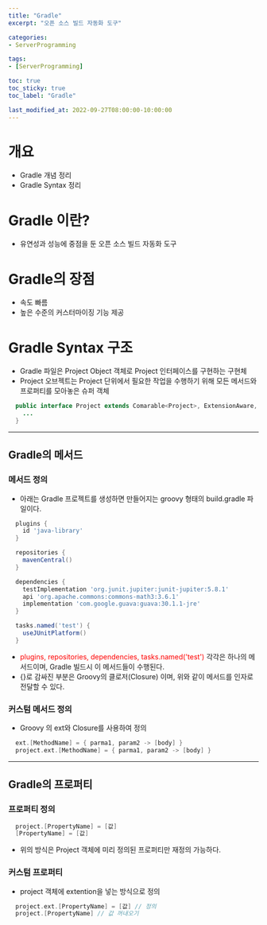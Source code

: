 ```yaml
---
title: "Gradle"
excerpt: "오픈 소스 빌드 자동화 도구"

categories:
- ServerProgramming

tags:
- [ServerProgramming]

toc: true
toc_sticky: true
toc_label: "Gradle"

last_modified_at: 2022-09-27T08:00:00-10:00:00
---
```

# 개요
  - Gradle 개념 정리
  - Gradle Syntax 정리

# Gradle 이란?
  - 유연성과 성능에 중점을 둔 오픈 소스 빌드 자동화 도구

# Gradle의 장점
  - 속도 빠름
  - 높은 수준의 커스터마이징 기능 제공

# Gradle Syntax 구조
  - Gradle 파일은 Project Object 객체로 Project 인터페이스를 구현하는 구현체
  - Project 오브젝트는 Project 단위에서 필요한 작업을 수행하기 위해 모든 메서드와 프로퍼티를 모아놓은 슈퍼 객체
  
  ```java
    public interface Project extends Comarable<Project>, ExtensionAware, PluginAware{
      ...
    }
  ```

---

## Gradle의 메서드

### 메서드 정의
  - 아래는 Gradle 프로젝트를 생성하면 만들어지는 groovy 형태의 build.gradle 파일이다.
  
  ```groovy
    plugins {
      id 'java-library'
    }

    repositories {
      mavenCentral()
    }

    dependencies {
      testImplementation 'org.junit.jupiter:junit-jupiter:5.8.1'
      api 'org.apache.commons:commons-math3:3.6.1'
      implementation 'com.google.guava:guava:30.1.1-jre'
    }

    tasks.named('test') {
      useJUnitPlatform()
    }
  ```
  - <span style="color:red">plugins, repositories, dependencies, tasks.named('test')</span> 각각은 하나의 메서드이며, Gradle 빌드시 이 메서드들이 수행된다.
  - {}로 감싸진 부분은 Groovy의 클로저(Closure) 이며, 위와 같이 메서드를 인자로 전달할 수 있다.

### 커스텀 메서드 정의
  - Groovy 의 ext와 Closure를 사용하여 정의

  ``` groovy
    ext.[MethodName] = { parma1, param2 -> [body] }
    project.ext.[MethodName] = { parma1, param2 -> [body] }
  ```

---

## Gradle의 프로퍼티
### 프로퍼티 정의
  
  ``` groovy
    project.[PropertyName] = [값]
    [PropertyName] = [값]
  ```

  - 위의 방식은 Project 객체에 미리 정의된 프로퍼티만 재정의 가능하다.

### 커스텀 프로퍼티
  - project 객체에 extention을 넣는 방식으로 정의
  
  ``` groovy
    project.ext.[PropertyName] = [값] // 정의
    project.[PropertyName] // 값 꺼내오기
  ```
